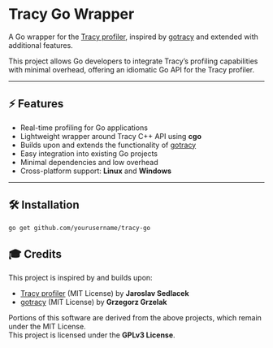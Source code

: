 # Tracy Go Wrapper

A Go wrapper for the [Tracy profiler](https://github.com/wolfpld/tracy), inspired by [gotracy](https://github.com/grzesl/gotracy) and extended with additional features.  

This project allows Go developers to integrate Tracy’s profiling capabilities with minimal overhead, offering an idiomatic Go API for the Tracy profiler.

---

## ⚡ Features

- Real-time profiling for Go applications
- Lightweight wrapper around Tracy C++ API using **cgo**
- Builds upon and extends the functionality of [gotracy](https://github.com/grzesl/gotracy)
- Easy integration into existing Go projects
- Minimal dependencies and low overhead
- Cross-platform support: **Linux** and **Windows**

---

## 🛠 Installation

```bash
go get github.com/yourusername/tracy-go
```

## 🎓 Credits

This project is inspired by and builds upon:  
- [Tracy profiler](https://github.com/wolfpld/tracy) (MIT License) by **Jaroslav Sedlacek**  
- [gotracy](https://github.com/grzesl/gotracy) (MIT License) by **Grzegorz Grzelak**  

Portions of this software are derived from the above projects, which remain under the MIT License.  
This project is licensed under the **GPLv3 License**.
